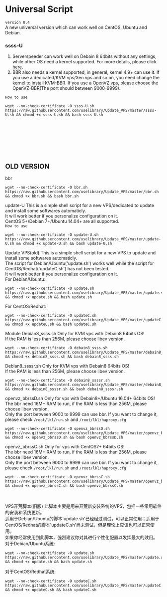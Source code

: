 # Universal Script
`version 0.4`</br>
A new universal version which can work well on CentOS, Ubuntu and Debian.</br>
### ssss-U
1. Serverspeeder can work well on Debain 8 64bits without any settings, while other OS need a kernel supported. For more details, please click [here][1].
2. BBR also needs a kernel supported, in general, kernel 4.9+  can use it. If you use a dedicated/KVM vps/Xen vps and so on, you need change the kernel to install KVM-BBR. If you use a OpenVZ vps, please choose the OpenVZ-BBR(The port should between 9000-9999).</br>

`How to use`
```
wget --no-check-certificate -O ssss-U.sh https://raw.githubusercontent.com/uselibrary/Update_VPS/master/ssss-U.sh && chmod +x ssss-U.sh && bash ssss-U.sh
```

[1]: https://github.com/0oVicero0/serverSpeeder_Install



<br></br><br></br><br></br>
## OLD VERSION

bbr
```
wget --no-check-certificate -O bbr.sh https://raw.githubusercontent.com/uselibrary/Update_VPS/master/bbr.sh && chmod +x bbr.sh && bash bbr.sh
```

update-U
This is a simple shell script for a new VPS/dedicated to update and install some softwares automaticly.</br>
It will work better if you personalize configuration on it.</br>
CentOS 5+/Debian 7+/Ubuntu 14.04+ are all supported.</br>
`How to use`
```
wget --no-check-certificate -O update-U.sh https://raw.githubusercontent.com/uselibrary/Update_VPS/master/update-U.sh && chmod +x update-U.sh && bash update-U.sh
```
Update VPS(old)
This is a simple shell script for a new VPS to update and install some softwares automaticly.</br>
The script for Debian/Ubuntu('update.sh') works well while the script for CentOS/Redhat('updateC.sh') has not been tested.</br>
It will work better if you personalize configuration on it.</br>
For Debian/Ubuntu:
```
wget --no-check-certificate -O update.sh https://raw.githubusercontent.com/uselibrary/Update_VPS/master/update.sh && chmod +x update.sh && bash update.sh
```
For CentOS/Redhat:
```
wget --no-check-certificate -O updateC.sh https://raw.githubusercontent.com/uselibrary/Update_VPS/master/updateC.sh && chmod +x updateC.sh && bash updateC.sh
```
Module
Debian8_ssss.sh
Only for KVM vps with Debain8 64bits OS!</br>
If the RAM is less than 256M, please choose libev version.</br>
```
wget --no-check-certificate -O debain8_ssss.sh https://raw.githubusercontent.com/uselibrary/Update_VPS/master/debain8_ssss.sh && chmod +x debain8_ssss.sh && bash debain8_ssss.sh
```
Debian8_ssssr.sh
Only for KVM vps with Debain8 64bits OS!</br>
If the RAM is less than 256M, please choose libev version.</br>
```
wget --no-check-certificate -O debain8_ssssr.sh https://raw.githubusercontent.com/uselibrary/Update_VPS/master/debain8_ssssr.sh && chmod +x debain8_ssssr.sh && bash debain8_ssssr.sh
```
openvz_bbrssD.sh
Only for vps with Debain8+/Ubuntu 16.04+ 64bits OS!</br>
The bbr need 16M+ RAM to run, if the RAM is less than 256M, please choose libev version.</br>
Only the port between 9000 to 9999 can use bbr. If you want to change it, please check `/root/lkl/run.sh` and `/root/lkl/haproxy.cfg`</br>
```
wget --no-check-certificate -O openvz_bbrssD.sh https://raw.githubusercontent.com/uselibrary/Update_VPS/master/openvz_bbrssD.sh && chmod +x openvz_bbrssD.sh && bash openvz_bbrssD.sh
```
openvz_bbrssC.sh
Only for vps with CentOS7+ 64bits OS!</br>
The bbr need 16M+ RAM to run, if the RAM is less than 256M, please choose libev version.</br>
Only the port between 9000 to 9999 can use bbr. If you want to change it, please check `/root/lkl/run.sh` and `/root/lkl/haproxy.cfg`</br>
```
wget --no-check-certificate -O openvz_bbrssC.sh https://raw.githubusercontent.com/uselibrary/Update_VPS/master/openvz_bbrssC.sh && chmod +x openvz_bbrssC.sh && bash openvz_bbrssC.sh
```

<br></br>
VPS开荒脚本(旧版)
此脚本主要是用来开荒新安装系统的VPS，包括一些常用软件的安装和系统更新。</br>
适用于Debian/Ubuntu的脚本'update.sh'已经经过测试，可以正常使用；适用于CentOS/Redhat的脚本'updateC.sh'尚未测试，但是理论上应该也可以正常使用。</br>
如果你经常使用到此脚本，强烈建议你对其进行个性化配置以发挥最大的效用。</br>
对于Debian/Ubuntu系统:
```
wget --no-check-certificate -O update.sh https://raw.githubusercontent.com/uselibrary/Update_VPS/master/update.sh && chmod +x update.sh && bash update.sh
```
对于CentOS/Redhat系统:
```
wget --no-check-certificate -O updateC.sh https://raw.githubusercontent.com/uselibrary/Update_VPS/master/updateC.sh && chmod +x updateC.sh && bash updateC.sh
```
